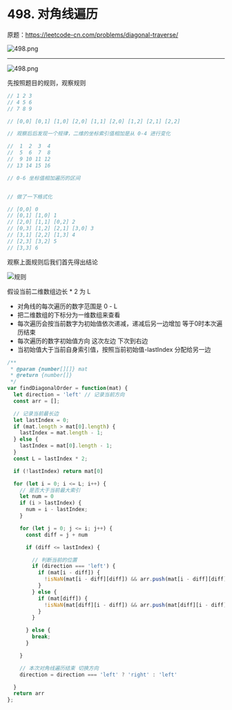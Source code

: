 # 498. 对角线遍历

原题：https://leetcode-cn.com/problems/diagonal-traverse/

![498.png](https://s2.loli.net/2022/03/31/s2WBEwN7rmtfAKT.png)

***

![498.png](https://s2.loli.net/2022/03/31/rDeta4A2N7Yqo8s.png)

先按照题目的规则，观察规则

``` javascript
// 1 2 3
// 4 5 6
// 7 8 9

// [0,0] [0,1] [1,0] [2,0] [1,1] [2,0] [1,2] [2,1] [2,2]

// 观察后后发现一个规律，二维的坐标索引值相加是从 0-4 进行变化

```

``` javascript
//  1  2  3  4
//  5  6  7  8
//  9 10 11 12
// 13 14 15 16

// 0-6 坐标值相加遍历的区间


// 做了一下格式化

// [0,0] 0
// [0,1] [1,0] 1
// [2,0] [1,1] [0,2] 2
// [0,3] [1,2] [2,1] [3,0] 3
// [3,1] [2,2] [1,3] 4
// [2,3] [3,2] 5
// [3,3] 6
```

观察上面规则后我们首先得出结论

![规则](https://s2.loli.net/2022/03/31/Eo3RIJDhr68ZeXl.png)

假设当前二维数组边长 * 2 为 L
- 对角线的每次遍历的数字范围是 0 - L
- 把二维数组的下标分为一维数组来查看
- 每次遍历会按当前数字为初始值依次递减，递减后另一边增加 等于0时本次遍历结束
- 每次遍历的数字初始值方向 这次左边 下次到右边
- 当初始值大于当前自身索引值，按照当前初始值-lastIndex 分配给另一边

``` javascript
/**
 * @param {number[][]} mat
 * @return {number[]}
 */
var findDiagonalOrder = function(mat) {
  let direction = 'left' // 记录当前方向
  const arr = [];

  // 记录当前最长边
  let lastIndex = 0;
  if (mat.length > mat[0].length) {
    lastIndex = mat.length - 1;
  } else {
    lastIndex = mat[0].length - 1;
  }
  const L = lastIndex * 2;

  if (!lastIndex) return mat[0]

  for (let i = 0; i <= L; i++) {
    // 是否大于当前最大索引
    let num = 0
    if (i > lastIndex) {
      num = i - lastIndex;
    }

    for (let j = 0; j <= i; j++) {
      const diff = j + num

      if (diff <= lastIndex) {

        // 判断当前的位置
        if (direction === 'left') {
          if (mat[i - diff]) {
            !isNaN(mat[i - diff][diff]) && arr.push(mat[i - diff][diff]);
          }
        } else {
          if (mat[diff]) {
            !isNaN(mat[diff][i - diff]) && arr.push(mat[diff][i - diff]);
          }
        }

      } else {
        break;
      }

    }

    // 本次对角线遍历结束 切换方向
    direction = direction === 'left' ? 'right' : 'left'

  }
  return arr
};
```
